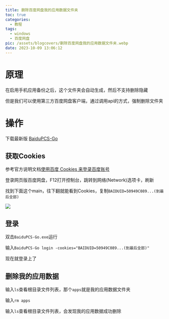 ```yaml
---
title: 删除百度网盘我的应用数据文件夹
toc: true
categories:
  - 教程
tags:
  - windows
  - 百度网盘
pic: /assets/blogcovers/删除百度网盘我的应用数据文件夹.webp
date: 2023-10-09 13:06:12
---
```


# 原理

在启用手机应用备份之后，这个文件夹会自动生成，然后不支持删除隐藏

但是我们可以使用第三方百度网盘客户端，通过调用api的方式，强制删除文件夹

# 操作

下载最新版 [BaiduPCS-Go](https://github.com/qjfoidnh/BaiduPCS-Go/releases)

## 获取Cookies

参考官方说明文档[使用百度 Cookies 来登录百度账号](https://github.com/qjfoidnh/BaiduPCS-Go#%E4%BD%BF%E7%94%A8%E7%99%BE%E5%BA%A6-cookies-%E6%9D%A5%E7%99%BB%E5%BD%95%E7%99%BE%E5%BA%A6%E8%B4%A6%E5%8F%B7)

登录网页版百度网盘，F12打开控制台，跳转到网络(Network)选项卡，刷新

找到下面这个main，往下翻就能看到Cookies，复制`BAIDUID=50949C089...(到最后全部)`

![](/assets/blogimages/2023/%E5%88%A0%E9%99%A4%E7%99%BE%E5%BA%A6%E7%BD%91%E7%9B%98%E6%88%91%E7%9A%84%E5%BA%94%E7%94%A8%E6%95%B0%E6%8D%AE%E6%96%87%E4%BB%B6%E5%A4%B9/1696828624174.png)  

## 登录

双击`BaiduPCS-Go.exe`运行

输入`BaiduPCS-Go login -cookies="BAIDUID=50949C089...(到最后全部)"`

现在就登录上了

## 删除我的应用数据

输入`ls`查看根目录文件列表，那个`apps`就是我的应用数据文件夹

输入`rm apps`

输入`ls`查看根目录文件列表，会发现我的应用数据成功删除